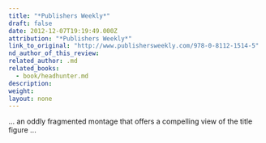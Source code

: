 ```yaml
---
title: "*Publishers Weekly*"
draft: false
date: 2012-12-07T19:19:49.000Z
attribution: "*Publishers Weekly*"
link_to_original: "http://www.publishersweekly.com/978-0-8112-1514-5"
nd_author_of_this_review:
related_author: .md
related_books:
  - book/headhunter.md
description:
weight:
layout: none
---
```

... an oddly fragmented montage that offers a compelling view of the title figure ...

